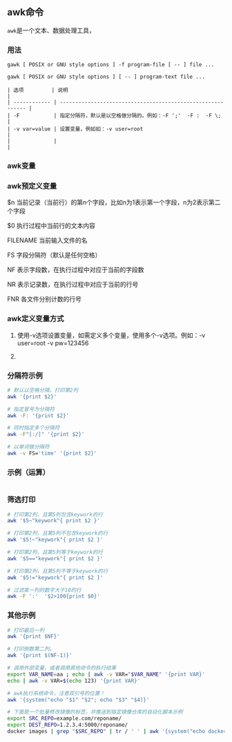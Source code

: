 ## awk命令

`awk`是一个文本、数据处理工具，

### 用法
```
gawk [ POSIX or GNU style options ] -f program-file [ -- ] file ...

gawk [ POSIX or GNU style options ] [ -- ] program-text file ...

| 选项         | 说明                                                        |
| ------------ | ----------------------------------------------------------- |
| -F           | 指定分隔符，默认是以空格做分隔的。例如：-F ';'  -F :  -F \; |
| -v var=value | 设置变量，例如如：-v user=root                              |
|              |                                                             |
```
### awk变量

### awk预定义变量

$n  当前记录（当前行）的第n个字段，比如n为1表示第一个字段，n为2表示第二个字段

$0  执行过程中当前行的文本内容

FILENAME  当前输入文件的名

FS  字段分隔符（默认是任何空格）

NF  表示字段数，在执行过程中对应于当前的字段数

NR  表示记录数，在执行过程中对应于当前的行号

FNR  各文件分别计数的行号

### awk定义变量方式

1) 使用-v选项设置变量，如需定义多个变量，使用多个-v选项。例如：-v user=root -v pw=123456

2)


###  分隔符示例
```sh
# 默认以空格分隔，打印第2列
awk '{print $2}'

# 指定冒号为分隔符
awk -F: '{print $2}'

# 同时指定多个分隔符
awk -F"[:/]" '{print $2}'

# 以单词做分隔符
awk -v FS='time' '{print $2}'
```


### 示例（运算）
```sh

```

### 筛选打印
```sh
# 打印第2列，且第5列包含keywork的行
awk '$5~"keywork"{ print $2 }'

# 打印第2列，且第5列不包含keywork的行
awk '$5!~"keywork"{ print $2 }'

# 打印第2列，且第5列等于keywork的行
awk '$5=="keywork"{ print $2 }'

# 打印第2列，且第5列不等于keywork的行
awk '$5!="keywork"{ print $2 }'

# 过滤某一列的数字大于10的行
awk -F ':'  '$2>100{print $0}'
```


### 其他示例
```sh
# 打印最后一列
awk '{print $NF}'

# 打印倒数第二列。
awk '{print $(NF-1)}'

# 调用外部变量，或者调用其他命令的执行结果
export VAR_NAME=aa ; echo | awk -v VAR="$VAR_NAME" '{print VAR}'
echo | awk -v VAR=$(echo 123) '{print VAR}'

# awk执行系统命令，注意双引号的位置！
awk '{system("echo "$1" "$2"; echo "$3" "$4)}'

# 下面是一个批量修改镜像的标签，并推送到指定镜像仓库的自动化脚本示例
export SRC_REPO=example.com/reponame/
export DEST_REPO=1.2.3.4:5000/reponame/
docker images | grep "$SRC_REPO" | tr / ' ' | awk '{system("echo docker tag "$5" ${DEST_REPO}"$3":"$4" ;echo docker push ${DEST_REPO}"$3":"$4)}'
```
